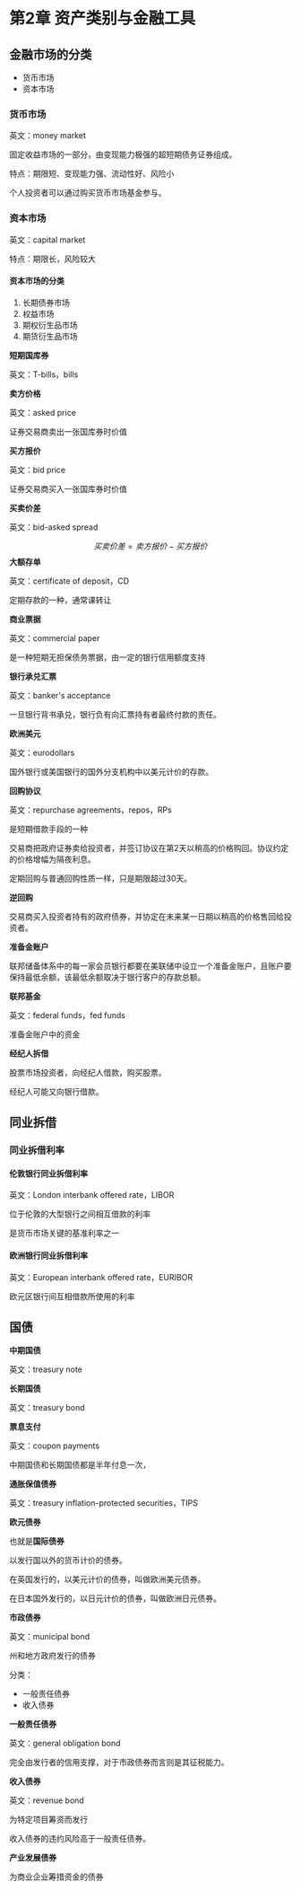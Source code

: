 # 第2章 资产类别与金融工具

## **金融市场的分类**

- 货币市场
- 资本市场

### **货币市场**

英文：money market

固定收益市场的一部分，由变现能力极强的超短期债务证券组成。

特点：期限短、变现能力强、流动性好、风险小

个人投资者可以通过购买货币市场基金参与。

### **资本市场**

英文：capital market

特点：期限长，风险较大

#### 资本市场的分类

1. 长期债券市场
2. 权益市场
3. 期权衍生品市场
4. 期货衍生品市场

**短期国库券**

英文：T-bills，bills

**卖方价格**

英文：asked price

证券交易商卖出一张国库券时价值

**买方报价**

英文：bid price

证券交易商买入一张国库券时价值

**买卖价差**

英文：bid-asked spread

$$
买卖价差 = 卖方报价 - 买方报价
$$
**大额存单**

英文：certificate of deposit，CD

定期存款的一种，通常课转让

**商业票据**

英文：commercial paper

是一种短期无担保债务票据，由一定的银行信用额度支持

**银行承兑汇票**

英文：banker's acceptance

一旦银行背书承兑，银行负有向汇票持有者最终付款的责任。

**欧洲美元**

英文：eurodollars

国外银行或美国银行的国外分支机构中以美元计价的存款。

**回购协议**

英文：repurchase agreements，repos，RPs

是短期借款手段的一种

交易商把政府证券卖给投资者，并签订协议在第2天以稍高的价格购回。协议约定的价格增幅为隔夜利息。

定期回购与普通回购性质一样，只是期限超过30天。

**逆回购**

交易商买入投资者持有的政府债券，并协定在未来某一日期以稍高的价格售回给投资者。

**准备金账户**

联邦储备体系中的每一家会员银行都要在美联储中设立一个准备金账户，且账户要保持最低余额，该最低余额取决于银行客户的存款总额。

**联邦基金**

英文：federal funds，fed funds

准备金账户中的资金

**经纪人拆借**

股票市场投资者，向经纪人借款，购买股票。

经纪人可能又向银行借款。

## **同业拆借**

### **同业拆借利率**

#### **伦敦银行同业拆借利率**

英文：London interbank offered rate，LIBOR

位于伦敦的大型银行之间相互借款的利率

是货币市场关键的基准利率之一

#### **欧洲银行同业拆借利率**

英文：European interbank offered rate，EURIBOR

欧元区银行间互相借款所使用的利率

## 国债

**中期国债**

英文：treasury note

**长期国债**

英文：treasury bond

**票息支付**

英文：coupon payments

中期国债和长期国债都是半年付息一次，

**通胀保值债券**

英文：treasury inflation-protected securities，TIPS

**欧元债券**

也就是**国际债券**

以发行国以外的货币计价的债券。

在英国发行的，以美元计价的债券，叫做欧洲美元债券。

在日本国外发行的，以日元计价的债券，叫做欧洲日元债券。

**市政债券**

英文：municipal bond

州和地方政府发行的债券

分类：

- 一般责任债券
- 收入债券

**一般责任债券**

英文：general obligation bond

完全由发行者的信用支撑，对于市政债券而言则是其征税能力。

**收入债券**

英文：revenue bond

为特定项目筹资而发行

收入债券的违约风险高于一般责任债券。

**产业发展债券**

为商业企业筹措资金的债券
